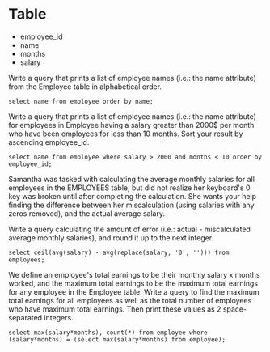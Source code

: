 # Table

- employee_id
- name
- months
- salary

Write a query that prints a list of employee names (i.e.: the name attribute) from the Employee table in alphabetical order.

```mysql
select name from employee order by name;
```

Write a query that prints a list of employee names (i.e.: the name attribute) for employees in Employee having a salary greater than 2000$ per month who have been employees for less than 10 months. Sort your result by ascending employee_id.

```mysql
select name from employee where salary > 2000 and months < 10 order by employee_id;
```

Samantha was tasked with calculating the average monthly salaries for all employees in the EMPLOYEES table, but did not realize her keyboard's 0 key was broken until after completing the calculation. She wants your help finding the difference between her miscalculation (using salaries with any zeros removed), and the actual average salary.

Write a query calculating the amount of error (i.e.: actual - miscalculated average monthly salaries), and round it up to the next integer.

```mysql
select ceil(avg(salary) - avg(replace(salary, '0', ''))) from employees;
```

We define an employee's total earnings to be their monthly salary x months worked, and the maximum total earnings to be the maximum total earnings for any employee in the Employee table. Write a query to find the maximum total earnings for all employees as well as the total number of employees who have maximum total earnings. Then print these values as 2 space-separated integers.


```mysql
select max(salary*months), count(*) from employee where (salary*months) = (select max(salary*months) from employee);
```